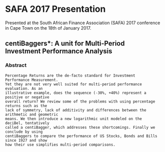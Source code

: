 # SAFA 2017 Presentation

Presented at the South African Finance Association (SAFA) 2017 conference in
Cape Town on the 18th of January 2017.

## centiBaggers*: A unit for Multi-Period Investment Performance Analysis

### Abstract

    Percentage Returns are the de-facto standard for Investment Performance Measurement.
    Yet they are not very well suited for multi-period performance evaluation. As an
    illustrative example, does the sequence (-30%, +40%) represent a positive or negative
    overall return? We review some of the problems with using percentage returns such as the
    lack of symmetry, lack of additivity and differences between the arithmetic and geometric
    means. We then introduce a new logarithmic unit modeled on the deciBel, tentatively
    called a centiBagger, which addresses these shortcomings. Finally we conclude by using 
    centiBaggers to compare the performance of US Stocks, Bonds and Bills since 1927 and show
    how their use simplifies multi-period comparisons.
